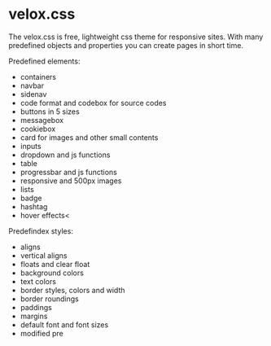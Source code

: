 # velox.css
The velox.css is free, lightweight css theme for responsive sites. With many predefined objects and properties you can create pages in short time.

Predefined elements:
* containers
* navbar
* sidenav
* code format and codebox for source codes
* buttons in 5 sizes
* messagebox
* cookiebox
* card for images and other small contents
* inputs
* dropdown and js functions
* table
* progressbar and js functions
* responsive and 500px images
* lists
* badge
* hashtag
* hover effects<

Predefindex styles:
* aligns
* vertical aligns
* floats and clear float
* background colors
* text colors
* border styles, colors and width
* border roundings
* paddings
* margins
* default font and font sizes
* modified pre

